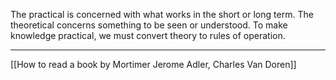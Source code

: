 The practical is concerned with what works in the short or long term. The theoretical concerns something to be seen or understood. To make knowledge practical, we must convert theory to rules of operation. 

---
[[How to read a book by Mortimer Jerome Adler, Charles Van Doren]]